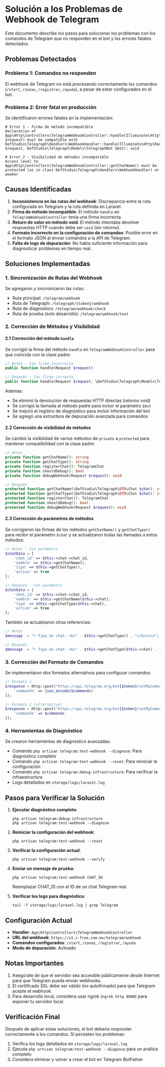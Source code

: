 # Solución a los Problemas de Webhook de Telegram

Este documento describe los pasos para solucionar los problemas con los comandos de Telegram que no responden en el bot y los errores fatales detectados.

## Problemas Detectados

### Problema 1: Comandos no responden
El webhook de Telegram no está procesando correctamente los comandos (`/start`, `/zonas`, `/registrar`, `/ayuda`), a pesar de estar configurados en el bot.

### Problema 2: Error fatal en producción
Se identificaron errores fatales en la implementación:

```
# Error 1 - Firma de método incompatible
Declaration of App\Http\Controllers\TelegramWebhookController::handle(Illuminate\Http\Request $request) must be compatible with DefStudio\Telegraph\Handlers\WebhookHandler::handle(Illuminate\Http\Request $request, DefStudio\Telegraph\Models\TelegraphBot $bot): void

# Error 2 - Visibilidad de métodos incompatible
Access level to App\Http\Controllers\TelegramWebhookController::getChatName() must be protected (as in class DefStudio\Telegraph\Handlers\WebhookHandler) or weaker
```

## Causas Identificadas

1. **Inconsistencia en las rutas del webhook**: Discrepancia entre la ruta configurada en Telegram y la ruta definida en Laravel.
2. **Firma de método incompatible**: El método `handle` en `TelegramWebhookController` tenía una firma incorrecta.
3. **Return de valor en método void**: El método intentaba devolver respuestas HTTP cuando debe ser `void` (sin retorno).
4. **Formato incorrecto en la configuración de comandos**: Posible error en el formato JSON al enviar comandos a la API de Telegram.
5. **Falta de logs de depuración**: No había suficiente información para diagnosticar problemas en tiempo real.

## Soluciones Implementadas

### 1. Sincronización de Rutas del Webhook

Se agregaron y sincronizaron las rutas:
- Ruta principal: `/telegram/webhook`
- Ruta de Telegraph: `/telegraph/{token}/webhook`
- Ruta de diagnóstico: `/telegram/webhook/check`
- Ruta de prueba (solo desarrollo): `/telegram/webhook/test`

### 2. Corrección de Métodos y Visibilidad

#### 2.1 Corrección del método `handle`

Se corrigió la firma del método `handle` en `TelegramWebhookController` para que coincida con la clase padre:

```php
// Antes - Con firma incorrecta
public function handle(Request $request)

// Después - Con firma correcta
public function handle(Request $request, \DefStudio\Telegraph\Models\TelegraphBot $bot): void
```

Además:
- Se eliminó la devolución de respuestas HTTP directas (retorno void)
- Se corrigió la llamada al método padre para incluir el parámetro `$bot`
- Se mejoró el registro de diagnóstico para incluir información del bot
- Se agregó una estructura de depuración avanzada para comandos

#### 2.2 Corrección de visibilidad de métodos

Se cambió la visibilidad de varios métodos de `private` a `protected` para mantener compatibilidad con la clase padre:

```php
// Antes
private function getChatName(): string
private function getChatType(): string
private function registerChat(): TelegramChat
private function shouldDebug(): bool
private function debugWebhook(Request $request): void

// Después
protected function getChatName(\DefStudio\Telegraph\DTO\Chat $chat): string
protected function getChatType(\DefStudio\Telegraph\DTO\Chat $chat): string
protected function registerChat(): TelegramChat
protected function shouldDebug(): bool
protected function debugWebhook(Request $request): void
```

#### 2.3 Corrección de parámetros de métodos

Se corrigieron las firmas de los métodos `getChatName()` y `getChatType()` para recibir el parámetro `$chat` y se actualizaron todas las llamadas a estos métodos:

```php
// Antes - Sin parámetro
$chatData = [
    'chat_id' => $this->chat->chat_id,
    'nombre' => $this->getChatName(),
    'tipo' => $this->getChatType(),
    'activo' => true
];

// Después - Con parámetro
$chatData = [
    'chat_id' => $this->chat->chat_id,
    'nombre' => $this->getChatName($this->chat),
    'tipo' => $this->getChatType($this->chat),
    'activo' => true
];
```

También se actualizaron otras referencias:

```php
// Antes
$message .= "• Tipo de chat: <b>" . $this->getChatType() . "</b>\n\n";

// Después
$message .= "• Tipo de chat: <b>" . $this->getChatType($this->chat) . "</b>\n\n";
```

### 3. Corrección del Formato de Comandos

Se implementaron dos formatos alternativos para configurar comandos:
```php
// Formato 1
$response = Http::post("https://api.telegram.org/bot{$token}/setMyCommands", [
    'commands' => json_encode($commands)
]);

// Formato 2 (alternativo)
$response = Http::post("https://api.telegram.org/bot{$token}/setMyCommands", [
    'commands' => $commands
]);
```

### 4. Herramientas de Diagnóstico

Se crearon herramientas de diagnóstico avanzadas:
- Comando `php artisan telegram:test-webhook --diagnose`: Para diagnóstico completo
- Comando `php artisan telegram:test-webhook --reset`: Para reiniciar la configuración
- Comando `php artisan telegram:debug-infrastructure`: Para verificar la infraestructura
- Logs detallados en `storage/logs/laravel.log`

## Pasos para Verificar la Solución

1. **Ejecutar diagnóstico completo**:
   ```
   php artisan telegram:debug-infrastructure
   php artisan telegram:test-webhook --diagnose
   ```

2. **Reiniciar la configuración del webhook**:
   ```
   php artisan telegram:test-webhook --reset
   ```

3. **Verificar la configuración actual**:
   ```
   php artisan telegram:test-webhook --verify
   ```

4. **Enviar un mensaje de prueba**:
   ```
   php artisan telegram:test-webhook CHAT_ID
   ```
   Reemplazar CHAT_ID con el ID de un chat Telegram real.

5. **Verificar los logs para diagnóstico**:
   ```
   tail -f storage/logs/laravel.log | grep Telegram
   ```

## Configuración Actual

- **Handler**: `App\Http\Controllers\TelegramWebhookController`
- **URL del webhook**: `https://v3.i-free.com.mx/telegram/webhook`
- **Comandos configurados**: `/start`, `/zonas`, `/registrar`, `/ayuda`
- **Modo de depuración**: Activado

## Notas Importantes

1. Asegúrate de que el servidor sea accesible públicamente desde Internet para que Telegram pueda enviar webhooks.
2. El certificado SSL debe ser válido (no autofirmado) para que Telegram acepte el webhook.
3. Para desarrollo local, considera usar ngrok (`ngrok http 8000`) para exponer tu servidor local.

## Verificación Final

Después de aplicar estas soluciones, el bot debería responder correctamente a los comandos. Si persisten los problemas:

1. Verifica los logs detallados en `storage/logs/laravel.log`
2. Ejecuta `php artisan telegram:test-webhook --diagnose` para un análisis completo
3. Considera eliminar y volver a crear el bot en Telegram BotFather
